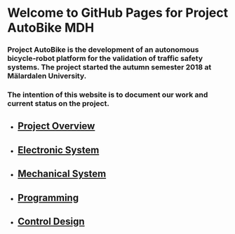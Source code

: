 <link rel="shortcut icon" type="image/x-icon" href="icon1.ico">

# Welcome to GitHub Pages for Project AutoBike MDH

### Project AutoBike is the development of an autonomous bicycle-robot platform for the validation of traffic safety systems. The project started the autumn semester 2018 at M&auml;lardalen University.

### The intention of this website is to document our work and current status on the project.

* ## [Project Overview](Categories/projectOverview.md)

* ## [Electronic System](Categories/electronics.md)

* ## [Mechanical System](Categories/mechanics.md)

* ## [Programming](Categories/programming.md)

* ## [Control Design](Categories/control.md)
